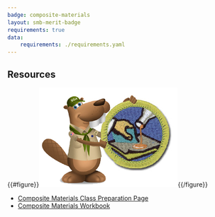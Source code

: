 ```yaml
---
badge: composite-materials
layout: smb-merit-badge
requirements: true
data:
    requirements: ./requirements.yaml
---
```


## Resources

{{#figure}}<img src="composite-materials-bucky.jpg" class="W(100%)" />{{/figure}}
* [Composite Materials Class Preparation Page](composite-materials-cpp.pdf)
* [Composite Materials Workbook](composite-materials-workbook.pdf)

